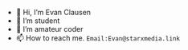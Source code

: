 - 👋 Hi, I’m Evan Clausen
- 👀 I’m student
- 🌱 I’m amateur coder
- 📫 How to reach me. ```Email:Evan@starxmedia.link```

<!---
EvanClausen111/EvanClausen111 is a ✨ special ✨ repository because its `README.md` (this file) appears on your GitHub profile.
You can click the Preview link to take a look at your changes.
--->
